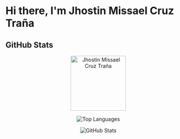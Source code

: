 # Hi there, I'm Jhostin Missael Cruz Traña

## GitHub Stats

<p align="center">  
  <img src="https://avatars.githubusercontent.com/u/88559899?v=4" alt="Jhostin Missael Cruz Traña" width="150"/>
</p>

<p align="center">
  <img src="https://github-readme-stats.vercel.app/api/top-langs/?username=jhostindelaT&layout=compact&hide_title=true&theme=radical" alt="Top Languages"/>
</p>


<p align="center">
  <img src="https://github-readme-stats.vercel.app/api?username=jhostindelaT&show_icons=true&count_private=true&include_all_commits=true&hide_title=true&theme=radical" alt="GitHub Stats"/>
</p>


